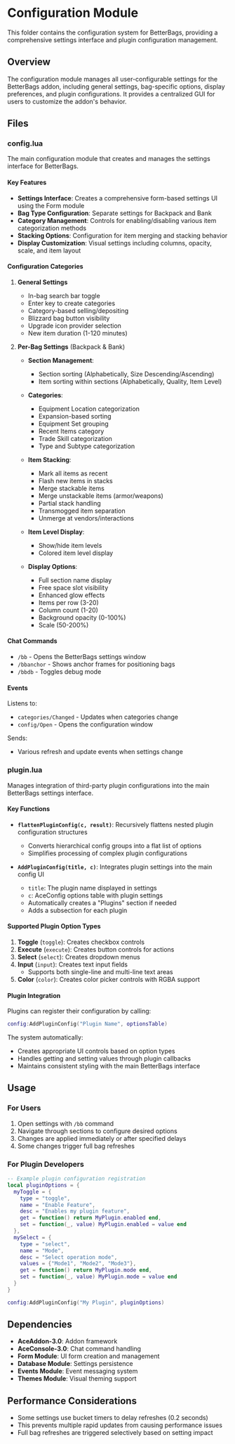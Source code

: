 # Configuration Module

This folder contains the configuration system for BetterBags, providing a comprehensive settings interface and plugin configuration management.

## Overview

The configuration module manages all user-configurable settings for the BetterBags addon, including general settings, bag-specific options, display preferences, and plugin configurations. It provides a centralized GUI for users to customize the addon's behavior.

## Files

### config.lua

The main configuration module that creates and manages the settings interface for BetterBags.

#### Key Features

- **Settings Interface**: Creates a comprehensive form-based settings UI using the Form module
- **Bag Type Configuration**: Separate settings for Backpack and Bank
- **Category Management**: Controls for enabling/disabling various item categorization methods
- **Stacking Options**: Configuration for item merging and stacking behavior
- **Display Customization**: Visual settings including columns, opacity, scale, and item layout

#### Configuration Categories

1. **General Settings**
   - In-bag search bar toggle
   - Enter key to create categories
   - Category-based selling/depositing
   - Blizzard bag button visibility
   - Upgrade icon provider selection
   - New item duration (1-120 minutes)

2. **Per-Bag Settings** (Backpack & Bank)
   - **Section Management**:
     - Section sorting (Alphabetically, Size Descending/Ascending)
     - Item sorting within sections (Alphabetically, Quality, Item Level)
   
   - **Categories**:
     - Equipment Location categorization
     - Expansion-based sorting
     - Equipment Set grouping
     - Recent Items category
     - Trade Skill categorization
     - Type and Subtype categorization
   
   - **Item Stacking**:
     - Mark all items as recent
     - Flash new items in stacks
     - Merge stackable items
     - Merge unstackable items (armor/weapons)
     - Partial stack handling
     - Transmogged item separation
     - Unmerge at vendors/interactions
   
   - **Item Level Display**:
     - Show/hide item levels
     - Colored item level display
   
   - **Display Options**:
     - Full section name display
     - Free space slot visibility
     - Enhanced glow effects
     - Items per row (3-20)
     - Column count (1-20)
     - Background opacity (0-100%)
     - Scale (50-200%)

#### Chat Commands

- `/bb` - Opens the BetterBags settings window
- `/bbanchor` - Shows anchor frames for positioning bags
- `/bbdb` - Toggles debug mode

#### Events

Listens to:
- `categories/Changed` - Updates when categories change
- `config/Open` - Opens the configuration window

Sends:
- Various refresh and update events when settings change

### plugin.lua

Manages integration of third-party plugin configurations into the main BetterBags settings interface.

#### Key Functions

- **`flattenPluginConfig(c, result)`**: Recursively flattens nested plugin configuration structures
  - Converts hierarchical config groups into a flat list of options
  - Simplifies processing of complex plugin configurations

- **`AddPluginConfig(title, c)`**: Integrates plugin settings into the main config UI
  - `title`: The plugin name displayed in settings
  - `c`: AceConfig options table with plugin settings
  - Automatically creates a "Plugins" section if needed
  - Adds a subsection for each plugin

#### Supported Plugin Option Types

1. **Toggle** (`toggle`): Creates checkbox controls
2. **Execute** (`execute`): Creates button controls for actions
3. **Select** (`select`): Creates dropdown menus
4. **Input** (`input`): Creates text input fields
   - Supports both single-line and multi-line text areas
5. **Color** (`color`): Creates color picker controls with RGBA support

#### Plugin Integration

Plugins can register their configuration by calling:
```lua
config:AddPluginConfig("Plugin Name", optionsTable)
```

The system automatically:
- Creates appropriate UI controls based on option types
- Handles getting and setting values through plugin callbacks
- Maintains consistent styling with the main BetterBags interface

## Usage

### For Users

1. Open settings with `/bb` command
2. Navigate through sections to configure desired options
3. Changes are applied immediately or after specified delays
4. Some changes trigger full bag refreshes

### For Plugin Developers

```lua
-- Example plugin configuration registration
local pluginOptions = {
  myToggle = {
    type = "toggle",
    name = "Enable Feature",
    desc = "Enables my plugin feature",
    get = function() return MyPlugin.enabled end,
    set = function(_, value) MyPlugin.enabled = value end
  },
  mySelect = {
    type = "select",
    name = "Mode",
    desc = "Select operation mode",
    values = {"Mode1", "Mode2", "Mode3"},
    get = function() return MyPlugin.mode end,
    set = function(_, value) MyPlugin.mode = value end
  }
}

config:AddPluginConfig("My Plugin", pluginOptions)
```

## Dependencies

- **AceAddon-3.0**: Addon framework
- **AceConsole-3.0**: Chat command handling
- **Form Module**: UI form creation and management
- **Database Module**: Settings persistence
- **Events Module**: Event messaging system
- **Themes Module**: Visual theming support

## Performance Considerations

- Some settings use bucket timers to delay refreshes (0.2 seconds)
- This prevents multiple rapid updates from causing performance issues
- Full bag refreshes are triggered selectively based on setting impact